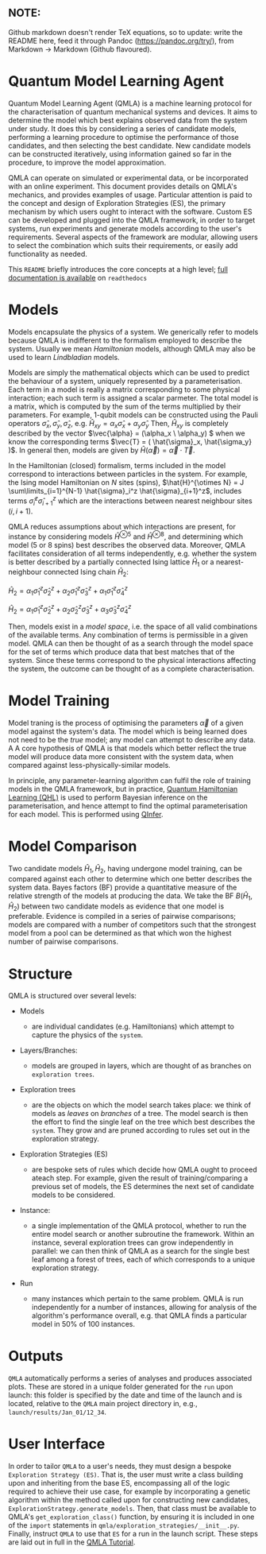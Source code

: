 ## NOTE: 
Github markdown doesn't render TeX equations, so to update:
write the README here, feed it through Pandoc (https://pandoc.org/try/), 
from Markdown -> Markdown (Github flavoured).

# Quantum Model Learning Agent 

Quantum Model Learning Agent (QMLA) is a machine learning 
protocol for the characterisation of quantum mechanical systems and
devices. It aims to determine the model which best explains observed
data from the system under study. It does this by considering a series
of candidate models, performing a learning procedure to optimise the
performance of those candidates, and then selecting the best candidate.
New candidate models can be constructed iteratively, using information
gained so far in the procedure, to improve the model approximation.

QMLA can operate on simulated or experimental data, or be incorporated
with an online experiment. This document provides details on QMLA's
mechanics, and provides examples of usage. Particular attention is paid
to the concept and design of Exploration Strategies (ES), the
primary mechanism by which users ought to interact with the software.
Custom ES can be developed and plugged into the QMLA framework, in
order to target systems, run experiments and generate models according
to the user's requirements. Several aspects of the framework are
modular, allowing users to select the combination which suits their
requirements, or easily add functionality as needed.

This `README` briefly introduces the core concepts at a high level;
[full documentation is available](https://quantum-model-learning-agent.readthedocs.io/en/latest/) on `readthedocs`

# Models

Models encapsulate the physics of a system. 
We generically refer to models because QMLA is indifferent to the formalism employed to describe the system. 
Usually we mean *Hamiltonian* models, although QMLA may also be used to learn *Lindbladian* models.

Models are simply the mathematical objects which can be used to predict the behaviour of a system, 
uniquely represented by a parameterisation.
Each term in a model is really a matrix corresponding to some physical interaction; 
each such term is assigned a scalar parmeter. 
The total model is a matrix, which is computed by the sum of the terms multiplied by their parameters. 
For example, 1-qubit models can be constructed using the Pauli operators $\hat{\sigma}_x, \hat{\sigma}_y, \hat{\sigma}_z$, e.g. $\hat{H}_{xy} = \alpha_x \hat{\sigma}_x + \alpha_y \hat{\sigma}_y$ 
Then, $\hat{H}_{xy}$ is completely described by the vector $\vec{\alpha} = (\alpha_x \ \alpha_y) $ when we know the corresponding terms $\vec{T} = ( \hat{\sigma}_x, \hat{\sigma_y} )$. 
In general then, models are given by $\hat{H}(\vec{\alpha}) = \vec{\alpha} \cdot \vec{T}$.

In the Hamiltonian (closed) formalism, terms included in the model correspond to interactions between particles in the system. 
For example, the Ising model Hamiltonian on $N$ sites (spins),
$\hat{H}^{\otimes N} = J \sum\limits_{i=1}^{N-1} \hat{\sigma}_i^z \hat{\sigma}_{i+1}^z$,
includes terms
$\hat{\sigma}_i^z \hat{\sigma}_{i+1}^z$ which are the interactions between nearest neighbour sites ($i$, $i + 1$).

QMLA reduces assumptions about which interactions are present, for instance by considering models $\hat{H}^{\otimes 5}$ and $\hat{H}^{\otimes 8}$, 
and determining which model (5 or 8 spins) best describes the observed data.
Moreover, QMLA facilitates consideration of all terms independently, e.g. whether the system is better described
by a partially connected Ising lattice $\hat{H}_1$ or a nearest-neighbour connected Ising chain $\hat{H}_2$:

$\hat{H}_2 = \alpha_1 \hat{\sigma}_1^z \hat{\sigma}_{2}^z + \alpha_2 \hat{\sigma}_1^z \hat{\sigma}_{3}^z  + \alpha_1 \hat{\sigma}_1^z \hat{\sigma}_{4}^z$

$\hat{H}_2 = \alpha_1 \hat{\sigma}_1^z \hat{\sigma}_{2}^z + \alpha_2 \hat{\sigma}_2^z \hat{\sigma}_{3}^z  + \alpha_3 \hat{\sigma}_3^z \hat{\sigma}_{4}^z$

Then, models exist in a *model space*, i.e. the space of all valid combinations of the available terms. 
Any combination of terms is permissible in a given model. 
QMLA can then be thought of as a search through the model space for the set of terms which produce
data that best matches that of the system. 
Since these terms correspond to the physical interactions affecting the system, 
the outcome can be thought of as a complete characterisation.

# Model Training

Model traning is the process of optimising the parameters $\vec{\alpha}$ of a
given model against the system's data. 
The model which is being learned does not need to be the *true* model; 
any model can attempt to describe any data. A
A core hypothesis of QMLA is that models which better reflect the true model will produce data more
consistent with the system data, when compared against less-physically-similar models.

In principle, any parameter-learning algorithm can fulfil the role of training models in the QMLA framework, 
but in practice, [Quantum Hamiltonian Learning (QHL)](https://journals.aps.org/prl/abstract/10.1103/PhysRevLett.112.190501) is used to perform Bayesian inference on the parameterisation, 
and hence attempt to find the optimal parameterisation for each model.
This is performed using [QInfer](http://qinfer.org/).

# Model Comparison

Two candidate models $\hat{H}_1, \hat{H}_2$, having undergone model training, can be compared against each other to determine which one better describes the system data. 
Bayes factors (BF) provide a quantitative measure of the relative strength of the models at producing the data. 
We take the BF $B(\hat{H}_1, \hat{H}_2)$ between two candidate models as evidence that one model is preferable. 
Evidence is compiled in a series of pairwise comparisons; models are compared with a number of competitors such that the strongest model from a pool can be determined as that which won the highest number of pairwise comparisons.

# Structure

QMLA is structured over several levels:

* Models  
    * are individual candidates (e.g. Hamiltonians) which attempt to capture the physics of the `system`.

* Layers/Branches:  
    * models are grouped in layers, which are thought of as branches on `exploration trees`.

* Exploration trees  
    * are the objects on which the model search takes place: we think of models as *leaves* on *branches* of a tree. The model search is then the effort to find the single leaf on the tree which best describes the `system`. 
    They grow and are pruned according to rules set out in the exploration strategy.

* Exploration Strategies (ES)  
    * are bespoke sets of rules which decide how QMLA ought to proceed ateach step. 
    For example, given the result of training/comparing a previous set of models, 
    the ES determines the next set of candidate models to be considered.

* Instance:  
    * a single implementation of the QMLA protocol, whether to run the
    entire model search or another subroutine the framework. Within an
    instance, several exploration trees can grow independently in parallel:
    we can then think of QMLA as a search for the single best leaf among a
    forest of trees, each of which corresponds to a unique exploration
    strategy.

* Run  
    * many instances which pertain to the same problem. 
    QMLA is run independently for a number of instances, allowing for analysis of the
    algorithm's performance overall, e.g. that QMLA finds a particular model in 50% of 100 instances.

# Outputs

`QMLA` automatically performs a series of analyses and produces associated plots. 
These are stored in a unique folder generated for the `run` upon launch: 
this folder is specified by the date and time of the launch and is located, 
relative to the `QMLA` main project directory in, e.g., `launch/results/Jan_01/12_34`. 

# User Interface

In order to tailor `QMLA` to a user's needs, they must design a bespoke `Exploration Strategy (ES)`. 
That is, the user must write a class building upon and inheriting from the base ES, 
encompassing all of the logic required to achieve their use case, 
for example by incorporating a genetic algorithm within the method called upon for constructing new candidates,
`ExplorationStrategy.generate_models`.
Then, that class must be available to QMLA's `get_exploration_class()` function, 
by ensuring it is included in one of the `import` statements in  `qmla/exploration_strategies/__init__.py`. 
Finally, instruct `QMLA` to use that `ES` for a run in the launch script.
These steps are laid out in full in the [QMLA Tutorial](https://quantum-model-learning-agent.readthedocs.io/en/latest/tutorial.html).
